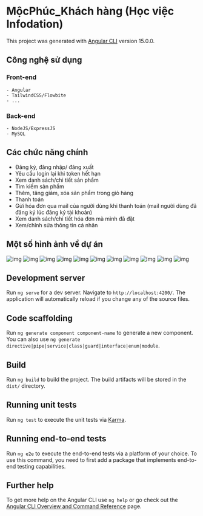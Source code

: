 # MộcPhúc_Khách hàng (Học việc Infodation)

This project was generated with [Angular CLI](https://github.com/angular/angular-cli) version 15.0.0.

## Công nghệ sử dụng
### Front-end
    - Angular
    - TailwindCSS/Flowbite
    - ...
### Back-end
    - NodeJS/ExpressJS
    - MySQL

## Các chức năng chính
- Đăng ký, đăng nhập/ đăng xuất
- Yêu cầu login lại khi token hết hạn
- Xem danh sách/chi tiết sản phẩm
- Tìm kiếm sản phẩm
- Thêm, tăng giảm, xóa sản phẩm trong giỏ hàng
- Thanh toán
- Gửi hóa đơn qua mail của người dùng khi thanh toán (mail người dùng đã đăng ký lúc đăng ký tài khoản)
- Xem danh sách/chi tiết hóa đơn mà mình đã đặt
- Xem/chỉnh sửa thông tin cá nhân

## Một số hình ảnh về dự án
![img](https://i.imgur.com/eAJOp8V.png)
![img](https://i.imgur.com/wwLI97z.png)
![img](https://i.imgur.com/0buhNPA.png)
![img](https://i.imgur.com/8QrzzNl.png)
![img](https://i.imgur.com/JehOKZe.png)
![img](https://i.imgur.com/fZVcFCP.png)
![img](https://i.imgur.com/nFNlyjm.png)
![img](https://i.imgur.com/2xuPomh.png)
![img](https://i.imgur.com/fcbPr6W.png)
![img](https://i.imgur.com/O60f0Ka.png)
![img](https://i.imgur.com/Iocqbyw.png)

## Development server

Run `ng serve` for a dev server. Navigate to `http://localhost:4200/`. The application will automatically reload if you change any of the source files.

## Code scaffolding

Run `ng generate component component-name` to generate a new component. You can also use `ng generate directive|pipe|service|class|guard|interface|enum|module`.

## Build

Run `ng build` to build the project. The build artifacts will be stored in the `dist/` directory.

## Running unit tests

Run `ng test` to execute the unit tests via [Karma](https://karma-runner.github.io).

## Running end-to-end tests

Run `ng e2e` to execute the end-to-end tests via a platform of your choice. To use this command, you need to first add a package that implements end-to-end testing capabilities.

## Further help

To get more help on the Angular CLI use `ng help` or go check out the [Angular CLI Overview and Command Reference](https://angular.io/cli) page.
